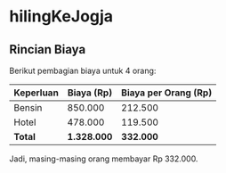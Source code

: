 # hilingKeJogja

## Rincian Biaya

Berikut pembagian biaya untuk 4 orang:

| Keperluan | Biaya (Rp) | Biaya per Orang (Rp) |
|-----------|------------|----------------------|
| Bensin    | 850.000    | 212.500              |
| Hotel     | 478.000    | 119.500              |
| **Total** | **1.328.000** | **332.000**        |

Jadi, masing-masing orang membayar Rp 332.000.
